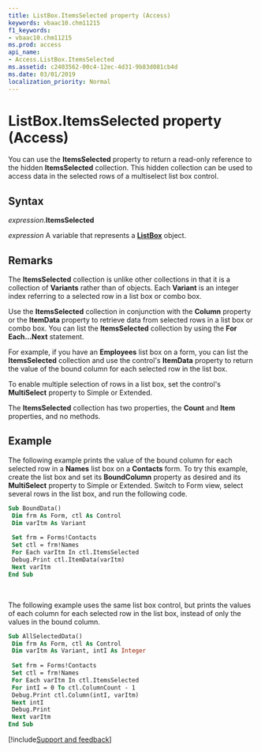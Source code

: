 ```yaml
---
title: ListBox.ItemsSelected property (Access)
keywords: vbaac10.chm11215
f1_keywords:
- vbaac10.chm11215
ms.prod: access
api_name:
- Access.ListBox.ItemsSelected
ms.assetid: c2403562-00c4-12ec-4d31-9b83d081cb4d
ms.date: 03/01/2019
localization_priority: Normal
---
```



# ListBox.ItemsSelected property (Access)

You can use the **ItemsSelected** property to return a read-only reference to the hidden **ItemsSelected** collection. This hidden collection can be used to access data in the selected rows of a multiselect list box control.


## Syntax

_expression_.**ItemsSelected**

_expression_ A variable that represents a **[ListBox](Access.ListBox.md)** object.


## Remarks

The **ItemsSelected** collection is unlike other collections in that it is a collection of **Variants** rather than of objects. Each **Variant** is an integer index referring to a selected row in a list box or combo box.

Use the **ItemsSelected** collection in conjunction with the **Column** property or the **ItemData** property to retrieve data from selected rows in a list box or combo box. You can list the **ItemsSelected** collection by using the **For Each...Next** statement.

For example, if you have an **Employees** list box on a form, you can list the **ItemsSelected** collection and use the control's **ItemData** property to return the value of the bound column for each selected row in the list box.

To enable multiple selection of rows in a list box, set the control's **MultiSelect** property to Simple or Extended.

The **ItemsSelected** collection has two properties, the **Count** and **Item** properties, and no methods.


## Example

The following example prints the value of the bound column for each selected row in a **Names** list box on a **Contacts** form. To try this example, create the list box and set its **BoundColumn** property as desired and its **MultiSelect** property to Simple or Extended. Switch to Form view, select several rows in the list box, and run the following code.

```vb
Sub BoundData() 
 Dim frm As Form, ctl As Control 
 Dim varItm As Variant 
 
 Set frm = Forms!Contacts 
 Set ctl = frm!Names 
 For Each varItm In ctl.ItemsSelected 
 Debug.Print ctl.ItemData(varItm) 
 Next varItm 
End Sub
```

<br/>

The following example uses the same list box control, but prints the values of each column for each selected row in the list box, instead of only the values in the bound column.

```vb
Sub AllSelectedData() 
 Dim frm As Form, ctl As Control 
 Dim varItm As Variant, intI As Integer 
 
 Set frm = Forms!Contacts 
 Set ctl = frm!Names 
 For Each varItm In ctl.ItemsSelected 
 For intI = 0 To ctl.ColumnCount - 1 
 Debug.Print ctl.Column(intI, varItm) 
 Next intI 
 Debug.Print 
 Next varItm 
End Sub
```



[!include[Support and feedback](~/includes/feedback-boilerplate.md)]
